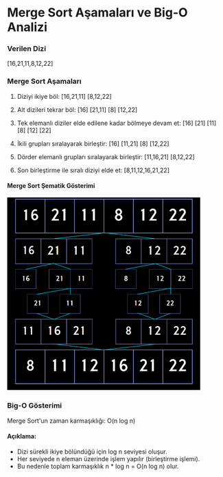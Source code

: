 # Merge Sort Aşamaları ve Big-O Analizi

### Verilen Dizi
[16,21,11,8,12,22]

### Merge Sort Aşamaları

1. Diziyi ikiye böl:
   [16,21,11] [8,12,22]

2. Alt dizileri tekrar böl:
   [16] [21,11] [8] [12,22]

3. Tek elemanlı diziler elde edilene kadar bölmeye devam et:
   [16] [21] [11] [8] [12] [22]

4. İkili grupları sıralayarak birleştir:
   [16] [11,21] [8] [12,22]

5. Dörder elemanlı grupları sıralayarak birleştir:
   [11,16,21] [8,12,22]

6. Son birleştirme ile sıralı diziyi elde et:
   [8,11,12,16,21,22]

#### Merge Sort Şematik Gösterimi

<img src="./Scheme.png" alt="Merge Sorting Scheme" width="450">

### Big-O Gösterimi

Merge Sort'un zaman karmaşıklığı: O(n log n)

#### Açıklama:
- Dizi sürekli ikiye bölündüğü için log n seviyesi oluşur.
- Her seviyede n eleman üzerinde işlem yapılır (birleştirme işlemi).
- Bu nedenle toplam karmaşıklık n * log n = O(n log n) olur.

